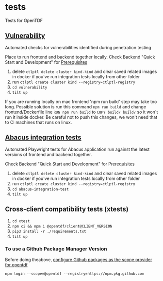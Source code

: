 # tests
Tests for OpenTDF

## [Vulnerability](vulnerability)

Automated checks for vulnerabilities identified during penetration testing

Place to run frontend and backend together locally.
Check Backend "Quick Start and Development" for [Prerequisites](https://github.com/opentdf/backend#prerequisites)

1) delete `ctlptl delete cluster kind-kind` and clear saved related images in docker if you've run integration tests locally from other folder
2) run `ctlptl create cluster kind --registry=ctlptl-registry`
3) `cd vulnerability`
4) `tilt up`

If you are running locally on mac frontend 'npm run build' step may take too long. Possible solution is run this
command `npm run build` and change frontend/Dockerfile line `RUN npm run build` to `COPY build/ build/` so it won`t
run it inside docker. Be careful not to push this changes, we won't need that to CI machines that runs on linux.

## [Abacus integration tests](abacus-integration-test)

Automated Playwright tests for Abacus application run against the latest versions of frontend and backend together.

Check Backend "Quick Start and Development" for [Prerequisites](https://github.com/opentdf/backend#prerequisites)

1) delete `ctlptl delete cluster kind-kind` and clear saved related images in docker if you've run integration tests locally from other folder
2) run `ctlptl create cluster kind --registry=ctlptl-registry`
3) `cd abacus-integration-test`
4) `tilt up`

## Cross-client compatibility tests (xtests)
1) `cd xtest`
2) `npm ci && npm i @opentdf/client@CLIENT_VERSION`
3) `pip3 install -r ./requirements.txt`
4) `tilt up`

### To use a Github Package Manager Version

Before doing theabove, [configure Github packages as the scope provider for opentdf](https://docs.github.com/en/packages/working-with-a-github-packages-registry/working-with-the-npm-registry#authenticating-to-github-packages)

```
npm login --scope=@opentdf --registry=https://npm.pkg.github.com
```
